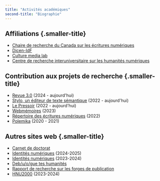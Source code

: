 ```yaml
---
title: "Activités académiques"
second-title: "Biographie"
---
```



## Affiliations {.smaller-title}

- [Chaire de recherche du Canada sur les écritures numériques](https://www.ecrituresnumeriques.ca/fr)
- [Dicen-IdF](https://www.dicen-idf.org/)
- [Culture media lab](https://culturemedialab.parisnanterre.fr/)
- [Centre de recherche interuniversitaire sur les humanités numériques](https://www.crihn.org/)


## Contribution aux projets de recherche {.smaller-title}

- [Revue 3.0](https://revue30.org/) (2024 - aujourd'hui)
- [Stylo, un éditeur de texte sémantique](https://github.com/EcrituresNumeriques/stylo) (2022 - aujourd'hui)
- [Le Pressoir](https://ecrinum.gitpages.huma-num.fr/pressoir-cli/) (2022 - aujourd'hui)
- [Webmémoires](https://dumas.ccsd.cnrs.fr/PASP/hal-04582182v1) (2023)
- [Répertoire des écritures numériques](https://repertoire.ecrituresnumeriques.ca/s/repertoire/page/accueil) (2022)
- [Polemika](https://eur-artec.fr/projets/14762/) (2020 - 2021)

## Autres sites web {.smaller-title}

- [Carnet de doctorat](https://carnet.en-cours-de.construction/)
- [Identités numériques](https://identites-numeriques-2025.en-cours-de.construction/) (2024-2025)
- [Identités numériques](https://identites-numeriques.en-cours-de.construction/) (2023-2024)
- [Deb/u/o/gue tes humanités](https://debugue.ecrituresnumeriques.ca/)
- [Rapport de recherche sur les forges de publication](https://ecrinum.gitpages.huma-num.fr/publishing-workflow-report-preprint/fr/)
- [HNU2000](https://hnu2000.en-cours-de.construction/) (2023-2024)
